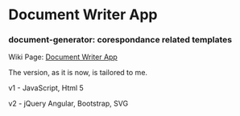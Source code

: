 # Document Writer App

### document-generator: corespondance related templates

Wiki Page: [Document Writer App](http://mezcel.wixsite.com/documentapp)

The version, as it is now, is tailored to me.

v1 - JavaScript, Html 5

v2 - jQuery Angular, Bootstrap, SVG
